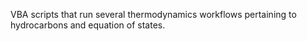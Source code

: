 VBA scripts that run several thermodynamics workflows pertaining to hydrocarbons and equation of states.
